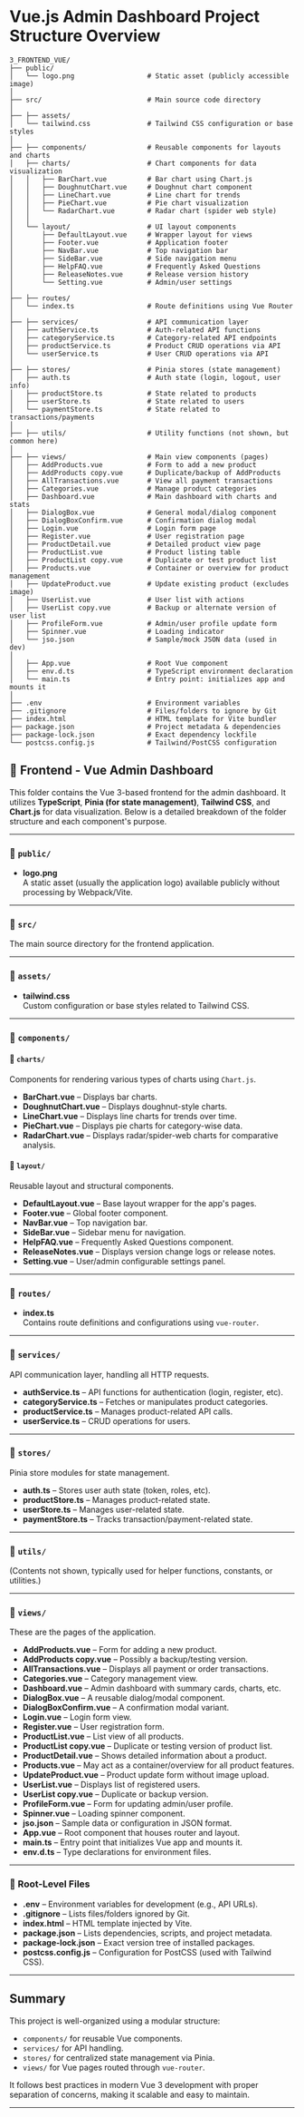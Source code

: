 # Vue.js Admin Dashboard Project Structure Overview
```
3_FRONTEND_VUE/
├── public/
│   └── logo.png                  # Static asset (publicly accessible image)
│
├── src/                          # Main source code directory
│
├── ├── assets/
│   └── tailwind.css              # Tailwind CSS configuration or base styles
│
├── ├── components/               # Reusable components for layouts and charts
│   ├── charts/                   # Chart components for data visualization
│   │   ├── BarChart.vue          # Bar chart using Chart.js
│   │   ├── DoughnutChart.vue     # Doughnut chart component
│   │   ├── LineChart.vue         # Line chart for trends
│   │   ├── PieChart.vue          # Pie chart visualization
│   │   └── RadarChart.vue        # Radar chart (spider web style)
│   │
│   └── layout/                   # UI layout components
│       ├── DefaultLayout.vue     # Wrapper layout for views
│       ├── Footer.vue            # Application footer
│       ├── NavBar.vue            # Top navigation bar
│       ├── SideBar.vue           # Side navigation menu
│       ├── HelpFAQ.vue           # Frequently Asked Questions
│       ├── ReleaseNotes.vue      # Release version history
│       └── Setting.vue           # Admin/user settings
│
├── ├── routes/
│   └── index.ts                  # Route definitions using Vue Router
│
├── ├── services/                 # API communication layer
│   ├── authService.ts            # Auth-related API functions
│   ├── categoryService.ts        # Category-related API endpoints
│   ├── productService.ts         # Product CRUD operations via API
│   └── userService.ts            # User CRUD operations via API
│
├── ├── stores/                   # Pinia stores (state management)
│   ├── auth.ts                   # Auth state (login, logout, user info)
│   ├── productStore.ts           # State related to products
│   ├── userStore.ts              # State related to users
│   └── paymentStore.ts           # State related to transactions/payments
│
├── ├── utils/                    # Utility functions (not shown, but common here)
│
├── ├── views/                    # Main view components (pages)
│   ├── AddProducts.vue           # Form to add a new product
│   ├── AddProducts copy.vue      # Duplicate/backup of AddProducts
│   ├── AllTransactions.vue       # View all payment transactions
│   ├── Categories.vue            # Manage product categories
│   ├── Dashboard.vue             # Main dashboard with charts and stats
│   ├── DialogBox.vue             # General modal/dialog component
│   ├── DialogBoxConfirm.vue      # Confirmation dialog modal
│   ├── Login.vue                 # Login form page
│   ├── Register.vue              # User registration page
│   ├── ProductDetail.vue         # Detailed product view page
│   ├── ProductList.vue           # Product listing table
│   ├── ProductList copy.vue      # Duplicate or test product list
│   ├── Products.vue              # Container or overview for product management
│   ├── UpdateProduct.vue         # Update existing product (excludes image)
│   ├── UserList.vue              # User list with actions
│   ├── UserList copy.vue         # Backup or alternate version of user list
│   ├── ProfileForm.vue           # Admin/user profile update form
│   ├── Spinner.vue               # Loading indicator
│   └── jso.json                  # Sample/mock JSON data (used in dev)
│
│   ├── App.vue                   # Root Vue component
│   ├── env.d.ts                  # TypeScript environment declaration
│   └── main.ts                   # Entry point: initializes app and mounts it
│
├── .env                          # Environment variables
├── .gitignore                    # Files/folders to ignore by Git
├── index.html                    # HTML template for Vite bundler
├── package.json                  # Project metadata & dependencies
├── package-lock.json             # Exact dependency lockfile
└── postcss.config.js             # Tailwind/PostCSS configuration
```

## 📁 Frontend - Vue Admin Dashboard

This folder contains the Vue 3-based frontend for the admin dashboard. It utilizes **TypeScript**, **Pinia (for state management)**, **Tailwind CSS**, and **Chart.js** for data visualization. Below is a detailed breakdown of the folder structure and each component's purpose.

---

### 📂 `public/`

- **logo.png**  
  A static asset (usually the application logo) available publicly without processing by Webpack/Vite.

---

### 📂 `src/`

The main source directory for the frontend application.

---

### 📂 `assets/`

- **tailwind.css**  
  Custom configuration or base styles related to Tailwind CSS.

---

### 📂 `components/`

#### 📂 `charts/`

Components for rendering various types of charts using `Chart.js`.

- **BarChart.vue** – Displays bar charts.  
- **DoughnutChart.vue** – Displays doughnut-style charts.  
- **LineChart.vue** – Displays line charts for trends over time.  
- **PieChart.vue** – Displays pie charts for category-wise data.  
- **RadarChart.vue** – Displays radar/spider-web charts for comparative analysis.

#### 📂 `layout/`

Reusable layout and structural components.

- **DefaultLayout.vue** – Base layout wrapper for the app's pages.  
- **Footer.vue** – Global footer component.  
- **NavBar.vue** – Top navigation bar.  
- **SideBar.vue** – Sidebar menu for navigation.  
- **HelpFAQ.vue** – Frequently Asked Questions component.  
- **ReleaseNotes.vue** – Displays version change logs or release notes.  
- **Setting.vue** – User/admin configurable settings panel.

---

### 📂 `routes/`

- **index.ts**  
  Contains route definitions and configurations using `vue-router`.

---

### 📂 `services/`

API communication layer, handling all HTTP requests.

- **authService.ts** – API functions for authentication (login, register, etc).  
- **categoryService.ts** – Fetches or manipulates product categories.  
- **productService.ts** – Manages product-related API calls.  
- **userService.ts** – CRUD operations for users.

---

### 📂 `stores/`

Pinia store modules for state management.

- **auth.ts** – Stores user auth state (token, roles, etc).  
- **productStore.ts** – Manages product-related state.  
- **userStore.ts** – Manages user-related state.  
- **paymentStore.ts** – Tracks transaction/payment-related state.

---

### 📂 `utils/`

(Contents not shown, typically used for helper functions, constants, or utilities.)

---

### 📂 `views/`

These are the pages of the application.

- **AddProducts.vue** – Form for adding a new product.  
- **AddProducts copy.vue** – Possibly a backup/testing version.  
- **AllTransactions.vue** – Displays all payment or order transactions.  
- **Categories.vue** – Category management view.  
- **Dashboard.vue** – Admin dashboard with summary cards, charts, etc.  
- **DialogBox.vue** – A reusable dialog/modal component.  
- **DialogBoxConfirm.vue** – A confirmation modal variant.  
- **Login.vue** – Login form view.  
- **Register.vue** – User registration form.  
- **ProductList.vue** – List view of all products.  
- **ProductList copy.vue** – Duplicate or testing version of product list.  
- **ProductDetail.vue** – Shows detailed information about a product.  
- **Products.vue** – May act as a container/overview for all product features.  
- **UpdateProduct.vue** – Product update form without image upload.  
- **UserList.vue** – Displays list of registered users.  
- **UserList copy.vue** – Duplicate or backup version.  
- **ProfileForm.vue** – Form for updating admin/user profile.  
- **Spinner.vue** – Loading spinner component.  
- **jso.json** – Sample data or configuration in JSON format.  
- **App.vue** – Root component that houses router and layout.  
- **main.ts** – Entry point that initializes Vue app and mounts it.  
- **env.d.ts** – Type declarations for environment files.

---

### 📄 Root-Level Files

- **.env** – Environment variables for development (e.g., API URLs).  
- **.gitignore** – Lists files/folders ignored by Git.  
- **index.html** – HTML template injected by Vite.  
- **package.json** – Lists dependencies, scripts, and project metadata.  
- **package-lock.json** – Exact version tree of installed packages.  
- **postcss.config.js** – Configuration for PostCSS (used with Tailwind CSS).

---

## Summary

This project is well-organized using a modular structure:

- `components/` for reusable Vue components.  
- `services/` for API handling.  
- `stores/` for centralized state management via Pinia.  
- `views/` for Vue pages routed through `vue-router`.

It follows best practices in modern Vue 3 development with proper separation of concerns, making it scalable and easy to maintain.

---